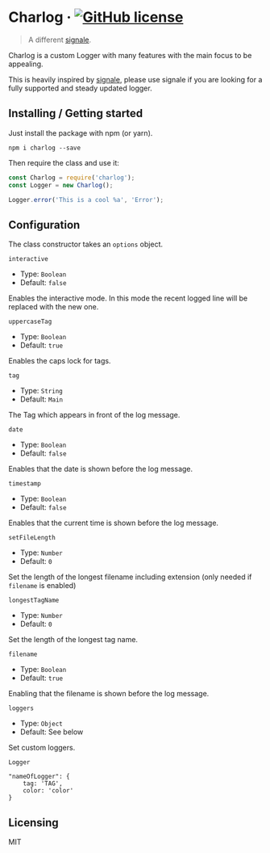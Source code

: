 

# Charlog &middot; [![GitHub license](https://img.shields.io/badge/license-MIT-blue.svg?style=flat-square)](https://github.com/your/your-project/blob/master/LICENSE)
> A different [signale](https://github.com/klauscfhq/signale).

Charlog is a custom Logger with many features with the main focus to be appealing. 

This is heavily inspired by [signale](https://github.com/klauscfhq/signale), please use signale if you are looking for a fully supported and steady updated logger.

## Installing / Getting started

Just install the package with npm (or yarn).

```shell
npm i charlog --save
```

Then require the class and use it:
```js
const Charlog = require('charlog');
const Logger = new Charlog();

Logger.error('This is a cool %a', 'Error');
```

## Configuration

The class constructor takes an ``options`` object.

``interactive``  
 - Type: ``Boolean``
 - Default: ``false``
 
 Enables the interactive mode. In this mode the recent logged line will be replaced with the new one.
 
 ``uppercaseTag``
- Type: ``Boolean``
- Default: ``true``

Enables the caps lock for tags.

``tag``
- Type: ``String``
- Default: ``Main``

The Tag which appears in front of the log message.

``date``
- Type: ``Boolean``
- Default: ``false``

Enables that the date is shown before the log message.

``timestamp``
- Type: ``Boolean``
- Default: ``false``

Enables that the current time is shown before the log message.

``setFileLength``
- Type: ``Number``
- Default: ``0``

Set the length of the longest filename including extension (only needed if ``filename`` is enabled)

``longestTagName``
- Type: ``Number``
- Default: ``0``

Set the length of the longest tag name.

``filename``
- Type: ``Boolean``
- Default: ``true``

Enabling that the filename is shown before the log message.

``loggers``
- Type: ``Object``
- Default: See below

Set custom loggers.

``Logger``

````
"nameOfLogger": {
    tag: 'TAG',
    color: 'color'
}
````

## Licensing

MIT
